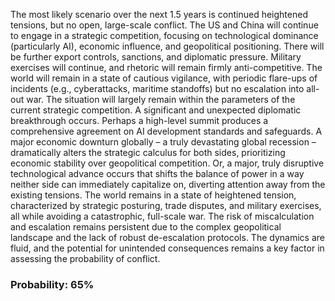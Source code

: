 The most likely scenario over the next 1.5 years is continued heightened tensions, but no open, large-scale conflict. The US and China will continue to engage in a strategic competition, focusing on technological dominance (particularly AI), economic influence, and geopolitical positioning. There will be further export controls, sanctions, and diplomatic pressure. Military exercises will continue, and rhetoric will remain firmly anti-competitive. The world will remain in a state of cautious vigilance, with periodic flare-ups of incidents (e.g., cyberattacks, maritime standoffs) but no escalation into all-out war. The situation will largely remain within the parameters of the current strategic competition. A significant and unexpected diplomatic breakthrough occurs. Perhaps a high-level summit produces a comprehensive agreement on AI development standards and safeguards. A major economic downturn globally – a truly devastating global recession – dramatically alters the strategic calculus for both sides, prioritizing economic stability over geopolitical competition. Or, a major, truly disruptive technological advance occurs that shifts the balance of power in a way neither side can immediately capitalize on, diverting attention away from the existing tensions. The world remains in a state of heightened tension, characterized by strategic posturing, trade disputes, and military exercises, all while avoiding a catastrophic, full-scale war.  The risk of miscalculation and escalation remains persistent due to the complex geopolitical landscape and the lack of robust de-escalation protocols. The dynamics are fluid, and the potential for unintended consequences remains a key factor in assessing the probability of conflict.

### Probability: 65%